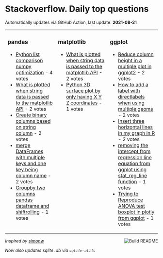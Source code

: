 # Stackoverflow. Daily top questions 

Automatically updates via GitHub Action, last update: **<!-- date starts -->2021-08-21<!-- date ends -->**


<table><tr><td valign="top" width="33%">

### pandas
<!-- pandas starts -->
* [Python list comparison numpy optimization](https://stackoverflow.com/questions/68871282/python-list-comparison-numpy-optimization) - 4 votes
* [What is plotted when string data is passed to the matplotlib API](https://stackoverflow.com/questions/68873370/what-is-plotted-when-string-data-is-passed-to-the-matplotlib-api) - 2 votes
* [Create binary columns based on string column](https://stackoverflow.com/questions/68874448/create-binary-columns-based-on-string-column) - 2 votes
* [merge DataFrames with multiple keys and one key being column name](https://stackoverflow.com/questions/68875745/merge-dataframes-with-multiple-keys-and-one-key-being-column-name) - 2 votes
* [Groupby two columns pandas dataframe and shiftrolling](https://stackoverflow.com/questions/68872687/groupby-two-columns-pandas-dataframe-and-shift-rolling) - 1 votes
<!-- pandas ends -->
</td><td valign="top" width="34%">


### matplotlib
<!-- matplotlib starts -->
* [What is plotted when string data is passed to the matplotlib API](https://stackoverflow.com/questions/68873370/what-is-plotted-when-string-data-is-passed-to-the-matplotlib-api) - 2 votes
* [Python 3D surface plot by only having X Y Z coordinates](https://stackoverflow.com/questions/68874322/python-3d-surface-plot-by-only-having-x-y-z-coordinates) - 1 votes
<!-- matplotlib ends -->
</td><td valign="top" width="34%">


### ggplot
<!-- ggplot2 starts -->
* [Reduce column height in a multiple plot in ggplot2](https://stackoverflow.com/questions/68871427/reduce-column-height-in-a-multiple-plot-in-ggplot2) - 2 votes
* [How to add a label with directlabels when using multiple geoms](https://stackoverflow.com/questions/68873921/how-to-add-a-label-with-directlabels-when-using-multiple-geoms) - 2 votes
* [Insert three horizontal lines in my graph in R](https://stackoverflow.com/questions/68873655/insert-three-horizontal-lines-in-my-graph-in-r) - 2 votes
* [removing the intercept from regression line equation from ggplot using stat_reg_line function](https://stackoverflow.com/questions/68874867/removing-the-intercept-from-regression-line-equation-from-ggplot-using-stat-reg) - 1 votes
* [Trying to Reproduce ANOVA test boxplot in plotly from ggplot](https://stackoverflow.com/questions/68872451/trying-to-reproduce-anova-test-boxplot-in-plotly-from-ggplot) - 1 votes
<!-- ggplot2 ends -->
</td></tr></table>

<a href="https://github.com/hp0404/hp0404/actions"><img src="https://github.com/hp0404/hp0404/workflows/Build%20README/badge.svg" align="right" alt="Build README"></a> <p>*Inspired by  [simonw](https://github.com/simonw/simonw)*</p> <p> *Now also updates sqlite .db via `sqlite-utils`* </p>
